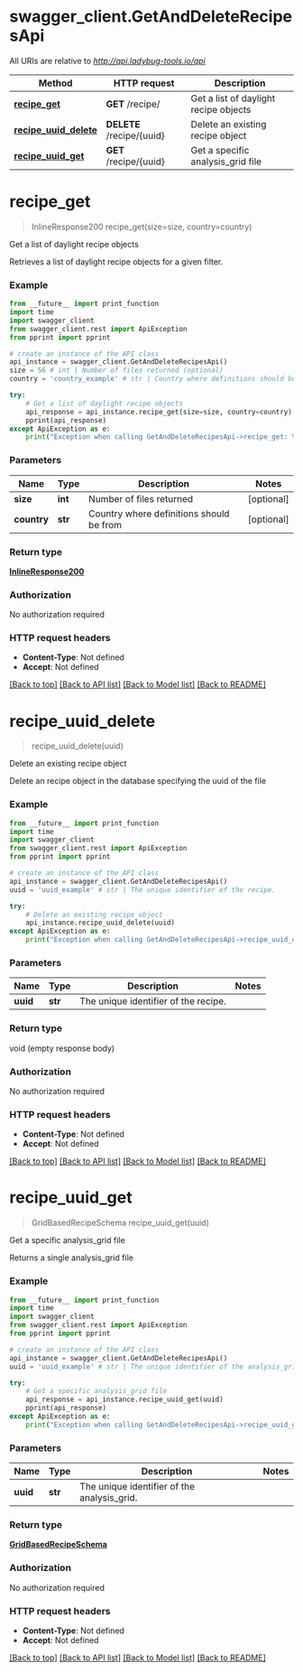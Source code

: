 # swagger_client.GetAndDeleteRecipesApi

All URIs are relative to *http://api.ladybug-tools.io/api*

Method | HTTP request | Description
------------- | ------------- | -------------
[**recipe_get**](GetAndDeleteRecipesApi.md#recipe_get) | **GET** /recipe/ | Get a list of daylight recipe objects
[**recipe_uuid_delete**](GetAndDeleteRecipesApi.md#recipe_uuid_delete) | **DELETE** /recipe/{uuid} | Delete an existing recipe object
[**recipe_uuid_get**](GetAndDeleteRecipesApi.md#recipe_uuid_get) | **GET** /recipe/{uuid} | Get a specific analysis_grid file


# **recipe_get**
> InlineResponse200 recipe_get(size=size, country=country)

Get a list of daylight recipe objects

Retrieves a list of daylight recipe objects for a given filter.

### Example
```python
from __future__ import print_function
import time
import swagger_client
from swagger_client.rest import ApiException
from pprint import pprint

# create an instance of the API class
api_instance = swagger_client.GetAndDeleteRecipesApi()
size = 56 # int | Number of files returned (optional)
country = 'country_example' # str | Country where definitions should be from (optional)

try:
    # Get a list of daylight recipe objects
    api_response = api_instance.recipe_get(size=size, country=country)
    pprint(api_response)
except ApiException as e:
    print("Exception when calling GetAndDeleteRecipesApi->recipe_get: %s\n" % e)
```

### Parameters

Name | Type | Description  | Notes
------------- | ------------- | ------------- | -------------
 **size** | **int**| Number of files returned | [optional] 
 **country** | **str**| Country where definitions should be from | [optional] 

### Return type

[**InlineResponse200**](InlineResponse200.md)

### Authorization

No authorization required

### HTTP request headers

 - **Content-Type**: Not defined
 - **Accept**: Not defined

[[Back to top]](#) [[Back to API list]](../README.md#documentation-for-api-endpoints) [[Back to Model list]](../README.md#documentation-for-models) [[Back to README]](../README.md)

# **recipe_uuid_delete**
> recipe_uuid_delete(uuid)

Delete an existing recipe object

Delete an recipe object in the database specifying the uuid of the file

### Example
```python
from __future__ import print_function
import time
import swagger_client
from swagger_client.rest import ApiException
from pprint import pprint

# create an instance of the API class
api_instance = swagger_client.GetAndDeleteRecipesApi()
uuid = 'uuid_example' # str | The unique identifier of the recipe.

try:
    # Delete an existing recipe object
    api_instance.recipe_uuid_delete(uuid)
except ApiException as e:
    print("Exception when calling GetAndDeleteRecipesApi->recipe_uuid_delete: %s\n" % e)
```

### Parameters

Name | Type | Description  | Notes
------------- | ------------- | ------------- | -------------
 **uuid** | **str**| The unique identifier of the recipe. | 

### Return type

void (empty response body)

### Authorization

No authorization required

### HTTP request headers

 - **Content-Type**: Not defined
 - **Accept**: Not defined

[[Back to top]](#) [[Back to API list]](../README.md#documentation-for-api-endpoints) [[Back to Model list]](../README.md#documentation-for-models) [[Back to README]](../README.md)

# **recipe_uuid_get**
> GridBasedRecipeSchema recipe_uuid_get(uuid)

Get a specific analysis_grid file

Returns a single analysis_grid file

### Example
```python
from __future__ import print_function
import time
import swagger_client
from swagger_client.rest import ApiException
from pprint import pprint

# create an instance of the API class
api_instance = swagger_client.GetAndDeleteRecipesApi()
uuid = 'uuid_example' # str | The unique identifier of the analysis_grid.

try:
    # Get a specific analysis_grid file
    api_response = api_instance.recipe_uuid_get(uuid)
    pprint(api_response)
except ApiException as e:
    print("Exception when calling GetAndDeleteRecipesApi->recipe_uuid_get: %s\n" % e)
```

### Parameters

Name | Type | Description  | Notes
------------- | ------------- | ------------- | -------------
 **uuid** | **str**| The unique identifier of the analysis_grid. | 

### Return type

[**GridBasedRecipeSchema**](GridBasedRecipeSchema.md)

### Authorization

No authorization required

### HTTP request headers

 - **Content-Type**: Not defined
 - **Accept**: Not defined

[[Back to top]](#) [[Back to API list]](../README.md#documentation-for-api-endpoints) [[Back to Model list]](../README.md#documentation-for-models) [[Back to README]](../README.md)

